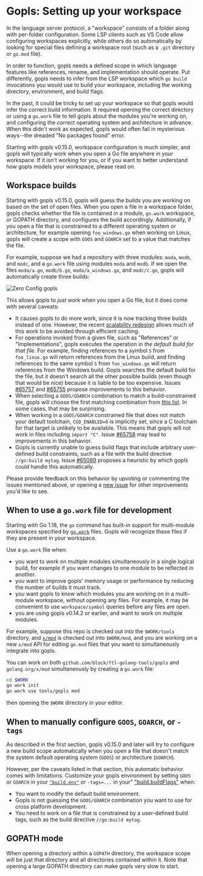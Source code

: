 # Gopls: Setting up your workspace

In the language server protocol, a "workspace" consists of a folder along with
per-folder configuration. Some LSP clients such as VS Code allow configuring
workspaces explicitly, while others do so automatically by looking for special
files defining a workspace root (such as a `.git` directory or `go.mod` file).

In order to function, gopls needs a defined scope in which language features
like references, rename, and implementation should operate. Put differently,
gopls needs to infer from the LSP workspace which  `go build` invocations you
would use to build your workspace, including the working directory,
environment, and build flags.

In the past, it could be tricky to set up your workspace so that gopls would
infer the correct build information. It required opening the correct directory
or using a `go.work` file to tell gopls about the modules you're working on,
and configuring the correct operating system and architecture in advance.
When this didn't work as expected, gopls would often fail in mysterious
ways--the dreaded "No packages found" error.

Starting with gopls v0.15.0, workspace configuration is much simpler, and gopls
will typically work when you open a Go file anywhere in your workspace. If it
isn't working for you, or if you want to better understand how gopls models
your workspace, please read on.

## Workspace builds

Starting with gopls v0.15.0, gopls will guess the builds you are working on
based on the set of open files. When you open a file in a workspace folder,
gopls checks whether the file is contained in a module, `go.work` workspace, or
GOPATH directory, and configures the build accordingly. Additionally, if you
open a file that is constrained to a different operating system or
architecture, for example opening `foo_windows.go` when working on Linux, gopls
will create a scope with `GOOS` and `GOARCH` set to a value that matches the
file.

For example, suppose we had a repository with three modules: `moda`, `modb`,
and `modc`, and a `go.work` file using modules `moda` and `modb`. If we open
the files `moda/a.go`, `modb/b.go`, `moda/a_windows.go`, and `modc/c.go`, gopls
will automatically create three builds:

![Zero Config gopls](zeroconfig.png)

This allows gopls to _just work_ when you open a Go file, but it does come with
several caveats:

- It causes gopls to do more work, since it is now tracking three builds
  instead of one. However, the recent
  [scalability redesign](https://go.dev/blog/gopls-scalability)
  allows much of this work to be avoided through efficient caching.
- For operations invoked from a given file, such as "References"
  or "Implementations", gopls executes the operation in
  _the default build for that file_. For example, finding references to
  a symbol `S` from `foo_linux.go` will return references from the Linux build,
  and finding references to the same symbol `S` from `foo_windows.go` will
  return references from the Windows build. Gopls searches the default build
  for the file, but it doesn't search all the other possible builds (even
  though that would be nice) because it is liable to be too expensive.
  Issues [#65757](https://go.dev/issue/65757) and
  [#65755](https://go.dev/issue/65755) propose improvements to this behavior.
- When selecting a `GOOS/GOARCH` combination to match a build-constrained file,
  gopls will choose the first matching combination from
  [this list](https://cs.opensource.google/go/x/tools/+/master:gopls/internal/cache/port.go;l=30;drc=f872b3d6f05822d290bc7bdd29db090fd9d89f5c).
  In some cases, that may be surprising.
- When working in a `GOOS/GOARCH` constrained file that does not match your
  default toolchain, `CGO_ENABLED=0` is implicitly set, since a C toolchain for
  that target is unlikely to be available. This means that gopls will not
  work in files including `import "C"`. Issue
  [#65758](https://go.dev/issue/65758) may lead to improvements in this
  behavior.
- Gopls is currently unable to guess build flags that include arbitrary
  user-defined build constraints, such as a file with the build directive
  `//go:build mytag`. Issue [#65089](https://go.dev/issue/65089) proposes
  a heuristic by which gopls could handle this automatically.

Please provide feedback on this behavior by upvoting or commenting the issues
mentioned above, or opening a [new issue](https://go.dev/issue/new) for other
improvements you'd like to see.

## When to use a `go.work` file for development

Starting with Go 1.18, the `go` command has built-in support for multi-module
workspaces specified by [`go.work`](https://go.dev/ref/mod#workspaces) files.
Gopls will recognize these files if they are present in your workspace.

Use a `go.work` file when:

- you want to work on multiple modules simultaneously in a single logical
  build, for example if you want changes to one module to be reflected in
  another.
- you want to improve gopls' memory usage or performance by reducing the number
  of builds it must track.
- you want gopls to know which modules you are working on in a multi-module
  workspace, without opening any files. For example, it may be convenient to use
  `workspace/symbol` queries before any files are open.
- you are using gopls v0.14.2 or earlier, and want to work on multiple
  modules.

For example, suppose this repo is checked out into the `$WORK/tools` directory,
and [`x/mod`](https://pkg.go.dev/golang.org/x/mod) is checked out into
`$WORK/mod`, and you are working on a new `x/mod` API for editing `go.mod`
files that you want to simultaneously integrate into gopls.

You can work on both `github.com/block/ftl-golang-tools/gopls` and `golang.org/x/mod`
simultaneously by creating a `go.work` file:

```sh
cd $WORK
go work init
go work use tools/gopls mod
```

then opening the `$WORK` directory in your editor.

## When to manually configure `GOOS`, `GOARCH`, or `-tags`

As described in the first section, gopls v0.15.0 and later will try to
configure a new build scope automatically when you open a file that doesn't
match the system default operating system (`GOOS`) or architecture (`GOARCH`).

However, per the caveats listed in that section, this automatic behavior comes
with limitations. Customize your gopls environment by setting `GOOS` or
`GOARCH` in your
[`"build.env"`](https://github.com/golang/tools/blob/master/gopls/doc/settings.md#env)
or `-tags=...` in your"
["build.buildFlags"](https://github.com/golang/tools/blob/master/gopls/doc/settings.md#buildflags)
when:

- You want to modify the default build environment.
- Gopls is not guessing the `GOOS/GOARCH` combination you want to use for
  cross platform development.
- You need to work on a file that is constrained by a user-defined build tags,
  such as the build directive `//go:build mytag`.

## GOPATH mode

When opening a directory within a `GOPATH` directory, the workspace scope will
be just that directory and all directories contained within it. Note that
opening a large GOPATH directory can make gopls very slow to start.
